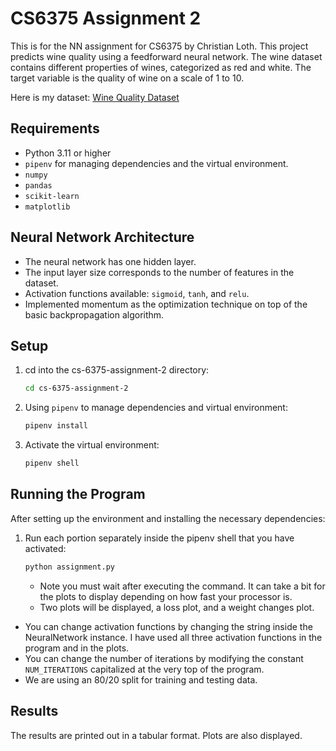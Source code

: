 # CS6375 Assignment 2

This is for the NN assignment for CS6375 by Christian Loth.
This project predicts wine quality using a feedforward neural network.
The wine dataset contains different properties of wines, categorized as red and white.
The target variable is the quality of wine on a scale of 1 to 10.

Here is my dataset:
[Wine Quality Dataset](https://archive.ics.uci.edu/dataset/186/wine+quality)

## Requirements

- Python 3.11 or higher
- `pipenv` for managing dependencies and the virtual environment.
- `numpy`
- `pandas`
- `scikit-learn`
- `matplotlib`

## Neural Network Architecture

- The neural network has one hidden layer.
- The input layer size corresponds to the number of features in the dataset.
- Activation functions available: `sigmoid`, `tanh`, and `relu`.
- Implemented momentum as the optimization technique on top of the basic backpropagation algorithm.

## Setup

1. cd into the cs-6375-assignment-2 directory:
    ```bash
    cd cs-6375-assignment-2
    ```
2. Using `pipenv` to manage dependencies and virtual environment:
    ```bash
    pipenv install
    ```

3. Activate the virtual environment:
    ```bash
    pipenv shell
    ```

## Running the Program

After setting up the environment and installing the necessary dependencies:

1. Run each portion separately inside the pipenv shell that you have activated:
    ```bash
    python assignment.py
    ```
   - Note you must wait after executing the command. It can take a bit for the plots to display depending on how fast your processor is.
   - Two plots will be displayed, a loss plot, and a weight changes plot.
   
- You can change activation functions by changing the string inside the NeuralNetwork instance. I have used all three activation functions in the program and in the plots.
- You can change the number of iterations by modifying the constant `NUM_ITERATIONS` capitalized at the very top of the program.
- We are using an 80/20 split for training and testing data.
   
## Results
The results are printed out in a tabular format. Plots are also displayed.
